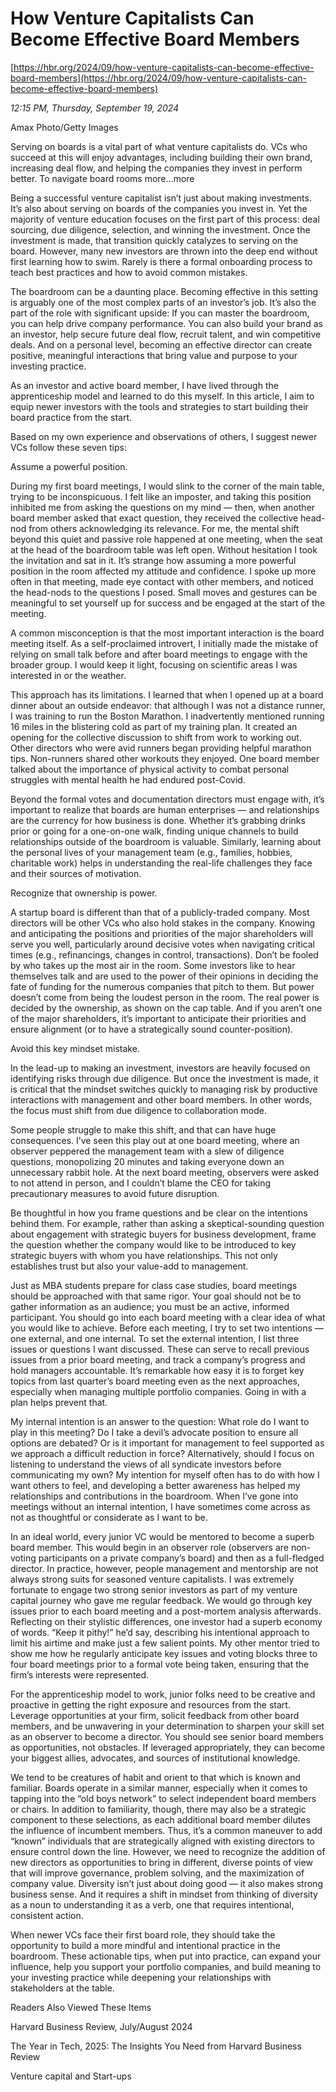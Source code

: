 # How Venture Capitalists Can Become Effective Board Members

[https://hbr.org/2024/09/how-venture-capitalists-can-become-effective-board-members](https://hbr.org/2024/09/how-venture-capitalists-can-become-effective-board-members)

*12:15 PM, Thursday, September 19, 2024*

Amax Photo/Getty Images

Serving on boards is a vital part of what venture capitalists do. VCs who succeed at this will enjoy advantages, including building their own brand, increasing deal flow, and helping the companies they invest in perform better. To navigate board rooms more...more

Being a successful venture capitalist isn’t just about making investments. It’s also about serving on boards of the companies you invest in. Yet the majority of venture education focuses on the first part of this process: deal sourcing, due diligence, selection, and winning the investment. Once the investment is made, that transition quickly catalyzes to serving on the board. However, many new investors are thrown into the deep end without first learning how to swim. Rarely is there a formal onboarding process to teach best practices and how to avoid common mistakes.

The boardroom can be a daunting place. Becoming effective in this setting is arguably one of the most complex parts of an investor’s job. It’s also the part of the role with significant upside: If you can master the boardroom, you can help drive company performance. You can also build your brand as an investor, help secure future deal flow, recruit talent, and win competitive deals. And on a personal level, becoming an effective director can create positive, meaningful interactions that bring value and purpose to your investing practice.

As an investor and active board member, I have lived through the apprenticeship model and learned to do this myself. In this article, I aim to equip newer investors with the tools and strategies to start building their board practice from the start.

Based on my own experience and observations of others, I suggest newer VCs follow these seven tips:

Assume a powerful position.

During my first board meetings, I would slink to the corner of the main table, trying to be inconspicuous. I felt like an imposter, and taking this position inhibited me from asking the questions on my mind — then, when another board member asked that exact question, they received the collective head-nod from others acknowledging its relevance. For me, the mental shift beyond this quiet and passive role happened at one meeting, when the seat at the head of the boardroom table was left open. Without hesitation I took the invitation and sat in it. It’s strange how assuming a more powerful position in the room affected my attitude and confidence. I spoke up more often in that meeting, made eye contact with other members, and noticed the head-nods to the questions I posed. Small moves and gestures can be meaningful to set yourself up for success and be engaged at the start of the meeting.

A common misconception is that the most important interaction is the board meeting itself. As a self-proclaimed introvert, I initially made the mistake of relying on small talk before and after board meetings to engage with the broader group. I would keep it light, focusing on scientific areas I was interested in or the weather.

This approach has its limitations. I learned that when I opened up at a board dinner about an outside endeavor: that although I was not a distance runner, I was training to run the Boston Marathon. I inadvertently mentioned running 16 miles in the blistering cold as part of my training plan. It created an opening for the collective discussion to shift from work to working out. Other directors who were avid runners began providing helpful marathon tips. Non-runners shared other workouts they enjoyed. One board member talked about the importance of physical activity to combat personal struggles with mental health he had endured post-Covid.

Beyond the formal votes and documentation directors must engage with, it’s important to realize that boards are human enterprises — and relationships are the currency for how business is done. Whether it’s grabbing drinks prior or going for a one-on-one walk, finding unique channels to build relationships outside of the boardroom is valuable. Similarly, learning about the personal lives of your management team (e.g., families, hobbies, charitable work) helps in understanding the real-life challenges they face and their sources of motivation.

Recognize that ownership is power.

A startup board is different than that of a publicly-traded company. Most directors will be other VCs who also hold stakes in the company. Knowing and anticipating the positions and priorities of the major shareholders will serve you well, particularly around decisive votes when navigating critical times (e.g., refinancings, changes in control, transactions). Don’t be fooled by who takes up the most air in the room. Some investors like to hear themselves talk and are used to the power of their opinions in deciding the fate of funding for the numerous companies that pitch to them. But power doesn’t come from being the loudest person in the room. The real power is decided by the ownership, as shown on the cap table. And if you aren’t one of the major shareholders, it’s important to anticipate their priorities and ensure alignment (or to have a strategically sound counter-position).

Avoid this key mindset mistake.

In the lead-up to making an investment, investors are heavily focused on identifying risks through due diligence. But once the investment is made, it is critical that the mindset switches quickly to managing risk by productive interactions with management and other board members. In other words, the focus must shift from due diligence to collaboration mode.

Some people struggle to make this shift, and that can have huge consequences. I’ve seen this play out at one board meeting, where an observer peppered the management team with a slew of diligence questions, monopolizing 20 minutes and taking everyone down an unnecessary rabbit hole. At the next board meeting, observers were asked to not attend in person, and I couldn’t blame the CEO for taking precautionary measures to avoid future disruption.

Be thoughtful in how you frame questions and be clear on the intentions behind them. For example, rather than asking a skeptical-sounding question about engagement with strategic buyers for business development, frame the question whether the company would like to be introduced to key strategic buyers with whom you have relationships. This not only establishes trust but also your value-add to management.

Just as MBA students prepare for class case studies, board meetings should be approached with that same rigor. Your goal should not be to gather information as an audience; you must be an active, informed participant. You should go into each board meeting with a clear idea of what you would like to achieve. Before each meeting, I try to set two intentions — one external, and one internal. To set the external intention, I list three issues or questions I want discussed. These can serve to recall previous issues from a prior board meeting, and track a company’s progress and hold managers accountable. It’s remarkable how easy it is to forget key topics from last quarter’s board meeting even as the next approaches, especially when managing multiple portfolio companies. Going in with a plan helps prevent that.

My internal intention is an answer to the question: What role do I want to play in this meeting? Do I take a devil’s advocate position to ensure all options are debated? Or is it important for management to feel supported as we approach a difficult reduction in force? Alternatively, should I focus on listening to understand the views of all syndicate investors before communicating my own? My intention for myself often has to do with how I want others to feel, and developing a better awareness has helped my relationships and contributions in the boardroom. When I’ve gone into meetings without an internal intention, I have sometimes come across as not as thoughtful or considerate as I want to be.

In an ideal world, every junior VC would be mentored to become a superb board member. This would begin in an observer role (observers are non-voting participants on a private company’s board) and then as a full-fledged director. In practice, however, people management and mentorship are not always strong suits for seasoned venture capitalists. I was extremely fortunate to engage two strong senior investors as part of my venture capital journey who gave me regular feedback. We would go through key issues prior to each board meeting and a post-mortem analysis afterwards. Reflecting on their stylistic differences, one investor had a superb economy of words. “Keep it pithy!” he’d say, describing his intentional approach to limit his airtime and make just a few salient points. My other mentor tried to show me how he regularly anticipate key issues and voting blocks three to four board meetings prior to a formal vote being taken, ensuring that the firm’s interests were represented.

For the apprenticeship model to work, junior folks need to be creative and proactive in getting the right exposure and resources from the start. Leverage opportunities at your firm, solicit feedback from other board members, and be unwavering in your determination to sharpen your skill set as an observer to become a director. You should see senior board members as opportunities, not obstacles. If leveraged appropriately, they can become your biggest allies, advocates, and sources of institutional knowledge.

We tend to be creatures of habit and orient to that which is known and familiar. Boards operate in a similar manner, especially when it comes to tapping into the “old boys network” to select independent board members or chairs. In addition to familiarity, though, there may also be a strategic component to these selections, as each additional board member dilutes the influence of incumbent members. Thus, it’s a common maneuver to add “known” individuals that are strategically aligned with existing directors to ensure control down the line. However, we need to recognize the addition of new directors as opportunities to bring in different, diverse points of view that will improve governance, problem solving, and the maximization of company value. Diversity isn’t just about doing good — it also makes strong business sense. And it requires a shift in mindset from thinking of diversity as a noun to understanding it as a verb, one that requires intentional, consistent action.

When newer VCs face their first board role, they should take the opportunity to build a more mindful and intentional practice in the boardroom. These actionable tips, when put into practice, can expand your influence, help you support your portfolio companies, and build meaning to your investing practice while deepening your relationships with stakeholders at the table.

Readers Also Viewed These Items

Harvard Business Review, July/August 2024

The Year in Tech, 2025: The Insights You Need from Harvard Business Review

Venture capital and Start-ups

